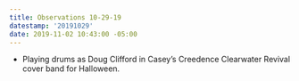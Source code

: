 ```yaml
---
title: Observations 10-29-19
datestamp: '20191029'
date: 2019-11-02 10:43:00 -05:00
---
```


- Playing drums as Doug Clifford in Casey’s Creedence Clearwater Revival cover band for Halloween.
